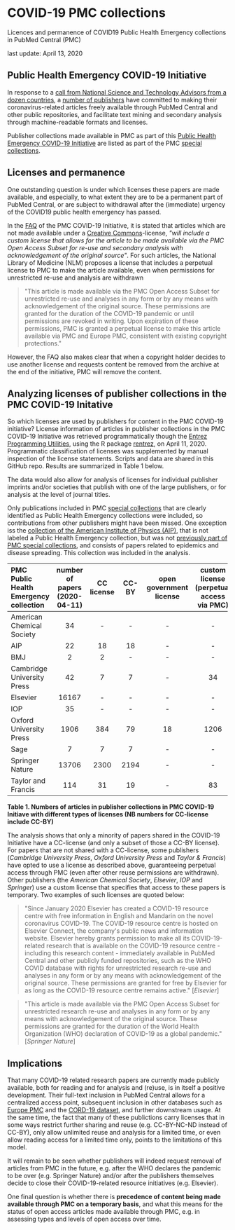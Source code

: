 # COVID-19 PMC collections
Licences and permanence of COVID19 Public Health Emergency collections in PubMed Central (PMC)

last update: April 13, 2020


## Public Health Emergency COVID-19 Initiative
In response to a [call from National Science and Technology Advisors from a dozen countries](https://wellcome.ac.uk/sites/default/files/covid19-open-access-letter.pdf), a [number of publishers](https://wellcome.ac.uk/press-release/publishers-make-coronavirus-covid-19-content-freely-available-and-reusable) have committed to making their coronavirus-related articles freely available through PubMed Central and other public repositories, and facilitate text mining and secondary analysis through machine-readable formats and licenses. 


Publisher collections made available in PMC as part of this [Public Health Emergency COVID-19 Initiative](https://www.ncbi.nlm.nih.gov/pmc/about/covid-19/) are listed as part of the PMC [special collections]( https://www.ncbi.nlm.nih.gov/pmc/journals/collections/?titles=current&search=journals). 


## Licenses and permanence
One outstanding question is under which licenses these papers are made available, and especially, to what extent they are to be a permanent part of PubMed Central, or are subject to withdrawal after the (immediate) urgency of the COVID19 public health emergency has passed. 

In the [FAQ](https://www.ncbi.nlm.nih.gov/pmc/about/covid-19-faq/) of the PMC COVID-19 Initiative, it is stated that articles which are not made available under a [Creative Commons](https://creativecommons.org/)-license, <em>"will include a custom license that allows for the article to be made available via the PMC Open Access Subset for re-use and secondary analysis with acknowledgement of the original source"</em>. For such articles, the National Library of Medicine (NLM) proposes a license that includes a perpetual license to PMC to make the article available, even when permissions for unrestricted re-use and analysis are withdrawn

>"This article is made available via the PMC Open Access Subset for unrestricted re-use and analyses in any form or by any means with acknowledgement of the original source. These permissions are granted for the duration of the COVID-19 pandemic or until permissions are revoked in writing. Upon expiration of these permissions, PMC is granted a perpetual license to make this article available via PMC and Europe PMC, consistent with existing copyright protections."

However, the FAQ also makes clear that when a copyright holder decides to use another license and requests content be removed from the archive at the end of the initiative, PMC will remove the content. 

## Analyzing licenses of publisher collections in the PMC COVID-19 Initative

So which licenses are used by publishers for content in the PMC COVID-19 initiative? License information of articles in publisher collections in the PMC COVID-19 Initiative was retrieved programmatically though the [Entrez Programming Utilities](https://www.ncbi.nlm.nih.gov/books/NBK25499/), using the R package [rentrez](https://cran.r-project.org/web/packages/rentrez/index.html),  on April 11, 2020. Programmatic classification of licenses was supplemented by manual inspection of the license statements. Scripts and data are shared in this GitHub repo. Results are summarized in Table 1 below.  

The data would also allow for analysis of licenses for individual publisher imprints and/or societies that publish with one of the large publishers, or for analysis at the level of journal titles.   

Only publications included in PMC [special collections](https://www.ncbi.nlm.nih.gov/pmc/journals/collections/?titles=current&search=journals) that are clearly identified as Public Health Emergency collections were included, so contributions from other publishers might have been missed. One exception iss the [collection of the American Institute of Physics (AIP)](https://www.ncbi.nlm.nih.gov/pmc/?term=AIP%20Publishing%20Selective%20Deposit[filter]), that is not labeled a Public Health Emergency collection, but was not [previously part of PMC special collections](https://web.archive.org/web/20190701171946/https://www.ncbi.nlm.nih.gov/pmc/journals/collections/?titles=current&search=journals), and consists of papers related to epidemics and disease spreading. This collection was included in the analysis. 



| PMC Public Health Emergency collection | number of papers (2020-04-11) | CC license | CC-BY | open government license | custom license (perpetual access via PMC) | custom license (temporary access) | custom license (other) | unknown |
|:---------------------------------------|:-----------------------------:|:----------:|:---------------:|:-----------------------:|:-----------------------------:|:---------------------------------:|:----------------------:|:-------:|
|       American Chemical Society        |              34               |     -      |   -   |            -            |                     -                     |                34                 |           -            |    -    |
|                  AIP                   |              22               |     18     |  18   |            -            |                     -                     |                 -                 |           -            |    4    |
|                  BMJ                   |               2               |     2      |   -   |            -            |                     -                     |                 -                 |           -            |    -    |
|       Cambridge University Press       |              42               |     7      |   7   |            -            |                    34                     |                 -                 |           -            |    1    |
|                Elsevier                |             16167             |     -      |   -   |            -            |                     -                     |               16071               |           -            |   96    |
|                  IOP                   |              35               |     -      |   -   |            -            |                     -                     |                35                 |           -            |    -    |
|        Oxford University Press         |             1906              |    384     |  79   |           18            |                   1206                    |                 -                 |          237           |   61    |
|                  Sage                  |               7               |     7      |   7   |            -            |                     -                     |                 -                 |           -            |    -    |
|            Springer Nature             |             13706             |    2300    | 2194  |            -            |                     -                     |               11386               |           3            |   17    |
|           Taylor and Francis           |              114              |     31     |  19   |            -            |                    83                     |                 -                 |           -            |    -    |

**Table 1.  Numbers of articles in publisher collections in PMC COVID-19 Initiave with different types of licenses (NB numbers for CC-license include CC-BY)**
 

The analysis shows that only a minority of papers shared in the COVID-19 Initiative have a CC-license (and only a subset of those a CC-BY license). For papers that are not shared with a CC-license, some publishers (<em>Cambridge University Press</em>, <em>Oxford University Press</em> and <em>Taylor & Francis</em>) have opted to use a license as described above, guaranteeing perpetual access through PMC (even after other reuse permissions are withdrawn). Other publishers (the <em>American Chemical Society</em>, <em>Elsevier</em>, <em>IOP</em> and <em>Springer</em>) use a custom license that specifies that access to these papers is temporary. Two examples of such licenses are quoted below: 

>"Since January 2020 Elsevier has created a COVID-19 resource centre with free information in English and Mandarin on the novel coronavirus COVID-19. The COVID-19 resource centre is hosted on Elsevier Connect, the company's public news and information website. Elsevier hereby grants permission to make all its COVID-19-related research that is available on the COVID-19 resource centre - including this research content - immediately available in PubMed Central and other publicly funded repositories, such as the WHO COVID database with rights for unrestricted research re-use and analyses in any form or by any means with acknowledgement of the original source. These permissions are granted for free by Elsevier for as long as the COVID-19 resource centre remains active." [<em>Elsevier</em>]  

>"This article is made available via the PMC Open Access Subset for
unrestricted research re-use and analyses in any form or by any
means with acknowledgement of the original source. These
permissions are granted for the duration of the World Health
Organization (WHO) declaration of COVID-19 as a global
pandemic." [<em>Springer Nature</em>] 

## Implications
That many COVID-19 related research papers are currently made publicly available, both for reading and for analysis and (re)use, is in itself a positive development. Their full-text inclusion in PubMed Central allows for a centralized access point, subsequent inclusion in other databases such as [Europe PMC](https://europepmc.org/) and the [CORD-19 dataset](https://pages.semanticscholar.org/coronavirus-research), and further downstream usage. At the same time, the fact that many of these publictions carry licenses that in some ways restrict further sharing and reuse (e.g. CC-BY-NC-ND instead of CC-BY), only allow unlimited reuse and analysis for a limited time, or even allow reading access for a limited time only, points to the limitations of this model. 

It will remain to be seen whether publishers will indeed request removal of articles from PMC in the future, e.g. after the WHO declares the pandemic to be over (e.g. Springer Nature) and/or after the publishers themselves decide to close their COVID-19-related resource initiatives (e.g. Elsevier).

One final question is whether there is **precedence of content being made available through PMC on a temporary basis**, and what this means for the status of open access articles made available through PMC, e.g. in assessing types and levels of open access over time.
